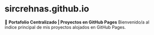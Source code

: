 # sircrehnas.github.io
🚀 **Portafolio Centralizado | Proyectos en GitHub Pages**    Bienvenido/a al índice principal de mis proyectos alojados en GitHub Pages.  
